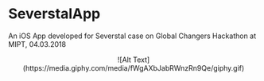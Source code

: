 # SeverstalApp
An iOS App developed for Severstal case on Global Changers Hackathon at MIPT, 04.03.2018
<p align="center">
  ![Alt Text](https://media.giphy.com/media/fWgAXbJabRWnzRn9Qe/giphy.gif)
</p>

